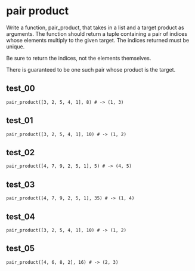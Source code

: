 # pair product

Write a function, pair_product, that takes in a list and a target product as arguments. The function should return a tuple containing a pair of indices whose elements multiply to the given target. The indices returned must be unique.

Be sure to return the indices, not the elements themselves.

There is guaranteed to be one such pair whose product is the target.

## test_00

`pair_product([3, 2, 5, 4, 1], 8) # -> (1, 3)`

## test_01

`pair_product([3, 2, 5, 4, 1], 10) # -> (1, 2)`

## test_02

`pair_product([4, 7, 9, 2, 5, 1], 5) # -> (4, 5)`

## test_03

`pair_product([4, 7, 9, 2, 5, 1], 35) # -> (1, 4)`

## test_04

`pair_product([3, 2, 5, 4, 1], 10) # -> (1, 2)`

## test_05

`pair_product([4, 6, 8, 2], 16) # -> (2, 3)`